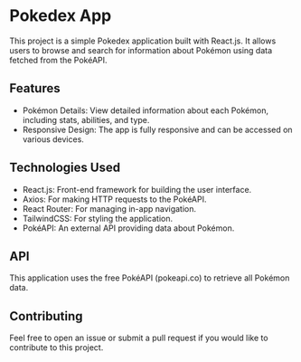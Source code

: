 # Pokedex App
This project is a simple Pokedex application built with React.js. It allows users to browse and search for information about Pokémon using data fetched from the PokéAPI.

## Features
- Pokémon Details: View detailed information about each Pokémon, including stats, abilities, and type.
- Responsive Design: The app is fully responsive and can be accessed on various devices.

## Technologies Used
- React.js: Front-end framework for building the user interface.
- Axios: For making HTTP requests to the PokéAPI.
- React Router: For managing in-app navigation.
- TailwindCSS: For styling the application.
- PokéAPI: An external API providing data about Pokémon.

## API
This application uses the free PokéAPI (pokeapi.co) to retrieve all Pokémon data.

## Contributing
Feel free to open an issue or submit a pull request if you would like to contribute to this project.
